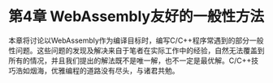 # 第4章 WebAssembly友好的一般性方法

本章将讨论以WebAssembly作为编译目标时，编写C/C++程序常遇到的部分一般性问题。这些问题的发现及解决来自于笔者在实际工作中的经验，自然无法覆盖到所有的情况，并且我们提出的解法既不是唯一解，也不一定是最优解。C/C++技巧浩如烟海，优雅编程的道路没有尽头，与诸君共勉。